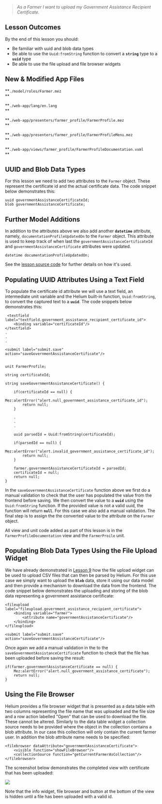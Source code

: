 > _As a Farmer I want to upload my Government Assistance Recipient Certificate._

## Lesson Outcomes

By the end of this lesson you should:

  * Be familiar with uuid and blob data types
  * Be able to use the `Uuid:fromString` function to convert a **`string`** type to a **`uuid`** type
  * Be able to use the file upload and file browser widgets



## New & Modified App Files

**`./model/roles/Farmer.mez`  
**

**`./web-app/lang/en.lang`  
**

**`./web-app/presenters/farmer_profile/FarmerProfile.mez`  
**

**`./web-app/presenters/farmer_profile/FarmerProfileMenu.mez`  
**

**`./web-app/views/farmer_profile/FarmerProfileDocumentation.vxml`  
**

## UUID and Blob Data Types

For this lesson we need to add two attributes to the `Farmer` object. These represent the certificate id and the actual certificate data. The code snippet below demonstrates this:
    
    
    uuid governmentAssistanceCertificateId;
    blob governmentAssistanceCertificate;

## Further Model Additions

In addition to the attributes above we also add another **`datetime`** attribute, namely, `documentationProfileUpdatedOn` to the `Farmer` object. This attribute is used to keep track of when last the `governmentAssistanceCertificateId` and `governmentAssistanceCertificate` attributes were updated. 
    
    
    datetime documentationProfileUpdatedOn;

See the [lesson source code](https://mezzaninewiki.atlassian.net/wiki/display/HTUT/Lesson+11%3A+FileBrowser%2C+UUID%2C+fromString#Lesson11:FileBrowser,UUID,fromString-LessonSourceCode) for further details on how it's used.

## Populating UUID Attributes Using a Text Field

To populate the certificate id attribute we will use a text field, an intermediate unit variable and the Helium built-in function, `Uuid:fromString`, to convert the captured text to a **`uuid`**. The code snippets below demonstrates this:
    
    
     <textfield label="textfield.government_assistance_recipient_certificate_id">
    	<binding variable="certificateId"/>
    </textfield>		
    .
    .
    .
    
    <submit label="submit.save" action="saveGovernmentAssistanceCertificate"/>
    
    
    unit FarmerProfile;
    
    string certificateId;
    
    string saveGovernmentAssistanceCertificate() {
    	
    	if(certificateId == null) {
    		Mez:alertError("alert.null_government_assistance_certificate_id");
    		return null;
    	}
    	
    	.
    	.
    	.
    	
    	uuid parsedId = Uuid:fromString(certificateId);
     
    	if(parsedId == null) {
    		Mez:alertError("alert.invalid_government_assistance_certificate_id");
    		return null;
    	}
    
    	farmer.governmentAssistanceCertificateId = parsedId;
    	certificateId = null;
    	return null;
    }

In the `saveGovernmentAssistanceCertificate` function above we first do a manual validation to check that the user has populated the value from the frontend before saving. We then convert the value to a **`uuid`** using the `Uuid:fromString` function. If the provided value is not a valid uuid, the function will return **`null`**. For this case we also add a manual validation. The final step is to assign the the converted value to the attribute on the `Farmer` object. 

All view and unit code added as part of this lesson is in the `FarmerProfileDocumentation` view and the `FarmerProile` unit.

## Populating Blob Data Types Using the File Upload Widget

We have already demonstrated in [Lesson 9](/wiki/spaces/HTUT/pages/5734997/Lesson+09+CSV+Upload+and+Parsing) how the file upload widget can be used to upload CSV files that can then be parsed by Helium. For this use case we simply want to upload the **`blob`** data, store it using our data model and then provide a mechanism to download the data from the frontend. The code snippet below demonstrates the uploading and storing of the blob data representing a government assistance certificate:
    
    
    <fileupload label="fileupload.government_assistance_recipient_certificate">
    	<binding variable="farmer">
    		<attribute name="governmentAssistanceCertificate"/>
    	</binding>
    </fileupload>
    		
    <submit label="submit.save" action="saveGovernmentAssistanceCertificate"/>

Once again we add a manual validation in the to the `saveGovernmentAssistanceCertificate` function to check that the file has been uploaded before saving the result:
    
    
    if(farmer.governmentAssistanceCertificate == null) {
    	Mez:alertError("alert.null_government_assistance_certificate");
    	return null;
    }

## Using the File Browser

Helium provides a file browser widget that is presented as a data table with two columns representing the file name that was uploaded and the file size and a row action labelled "Open" that can be used to download the file. These cannot be altered. Similarly to the data table widget a collection source needs to be provided where the object in the collection contains a blob attribute. In our case this collection will only contain the current farmer user. In addition the blob attribute name needs to be specified:
    
    
    <filebrowser dataAttribute="governmentAssistanceCertificate">
    	<visible function="showFileBrowser"/>
    	<collectionSource function="getCurrentFarmerAsCollection"/>
    </filebrowser>

The screenshot below demonstrates the completed view with certificate that has been uploaded:

![](https://mezzaninewiki.atlassian.net/wiki/download/attachments/5737864/Screenshot%202017-02-21%2014.59.52.png?version=1&modificationDate=1487689235181&cacheVersion=1&api=v2)

Note that the info widget, file browser and button at the bottom of the view is hidden until a file has been uploaded with a valid id.




